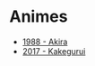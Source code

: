 # Animes

- [1988 - Akira](https://filmow.com/akira-t160/)
- [2017 - Kakegurui](http://www.imdb.com/title/tt7131720/)